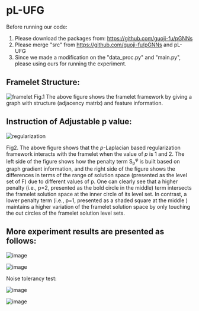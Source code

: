 # pL-UFG
Before running our code:
1. Please download the packages from: https://github.com/guoji-fu/pGNNs
2. Please merge "src" from https://github.com/guoji-fu/pGNNs and pL-UFG
3. Since we made a modification on the "data_proc.py" and "main.py", please using ours for running the experiment.

## Framelet Structure:

![framelet](https://user-images.githubusercontent.com/54494470/203444583-b69fcd4d-9a4e-44e5-a10d-a00a7e9b82f2.png)
Fig.1 The above figure shows the framelet framework by giving a graph with structure (adjacency matrix) and feature information.

## Instruction of Adjustable p value:

![regularization](https://user-images.githubusercontent.com/54494470/205472541-b0f6ef48-8de8-4c5c-b2d8-26ad94d62e1f.png)

Fig2. The above figure shows that the $p$-Laplacian based regularization framework interacts with the framelet when the value of $p$ is 1 and 2. The left side of the figure shows how the penalty term  S<sub>p</sub><sup>φ</sup> is built based on graph gradient information, and the right side of the figure shows the differences in terms of the range of solution space (presented as the level set of F) due to different values of p. One can clearly see that a higher penalty (i.e., p=2, presented as the bold circle in the middle) term intersects the framelet solution space at the inner circle of its level set. In contrast, a lower penalty term (i.e., p=1, presented as a shaded square at the middle ) maintains a higher variation of the framelet solution space by only touching the out circles of the framelet solution level sets. 

## More experiment results are presented as follows:
![image](https://user-images.githubusercontent.com/54494470/195551109-7209f63f-934d-4180-a428-afa617e06ce0.png)

![image](https://user-images.githubusercontent.com/54494470/195551259-39be6510-83e9-44bf-91ef-6166371a9131.png)

Noise tolerancy test:

![image](https://user-images.githubusercontent.com/54494470/196026683-14b5ab8a-a949-42b6-bfbb-65462f972782.png)


![image](https://user-images.githubusercontent.com/54494470/196026700-c3f0de47-ca47-4097-b3cb-f03446f7c768.png)

